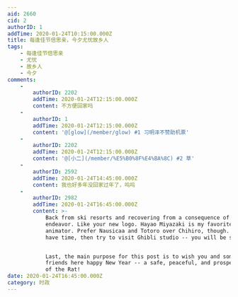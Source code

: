 ```yaml
---
aid: 2660
cid: 2
authorID: 1
addTime: 2020-01-24T10:15:00.000Z
title: 每逢佳节倍思亲，今夕尤忧故乡人
tags:
    - 每逢佳节倍思亲
    - 尤忧
    - 故乡人
    - 今夕
comments:
    -
        authorID: 2202
        addTime: 2020-01-24T12:15:00.000Z
        content: 不方便回家吗
    -
        authorID: 1
        addTime: 2020-01-24T12:15:00.000Z
        content: '@[glow](/member/glow) #1 习明泽不赞助机票'
    -
        authorID: 2202
        addTime: 2020-01-24T12:15:00.000Z
        content: '@[小二](/member/%E5%B0%8F%E4%BA%8C) #2 草'
    -
        authorID: 2592
        addTime: 2020-01-24T14:45:00.000Z
        content: 我也好多年没回家过年了，呜呜
    -
        authorID: 2982
        addTime: 2020-01-24T16:45:00.000Z
        content: >-
            Back from ski resorts and recovering from a consequence of a idiotic
            endeavor. Like your new logo. Hayao Miyazaki is my favorite
            animator. Prefer Nausicaa and Totoro over Chihiro, though. If you
            have time, then try to visit Ghibli studio -- you will be surprised.


            Last, the main purpose for this post is to wish you and some old
            friends here happy New Year -- a safe, peaceful, and prosperous year
            of the Rat!
date: 2020-01-24T16:45:00.000Z
category: 时政
---
```



